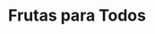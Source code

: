 ---
title: "Frutas para Todos"
url: /ciudad-autonoma-de-buenos-aires/frutas-para-todos/
shop: Gemüse & Obst
---